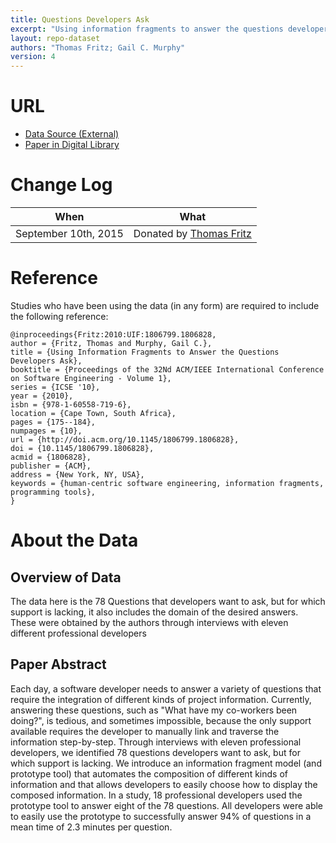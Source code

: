 ```yaml
---
title: Questions Developers Ask
excerpt: "Using information fragments to answer the questions developers ask"
layout: repo-dataset
authors: "Thomas Fritz; Gail C. Murphy"
version: 4
---
```


# URL

* [Data Source (External)](http://www.cs.ubc.ca/labs/spl/allQuestions.pdf)
* [Paper in Digital Library](http://dl.acm.org/citation.cfm?id=1806828)

# Change Log

When | What
---- | ----
 September 10th, 2015| Donated by [Thomas Fritz](mailto:fritzatifi.uzh.ch)

# Reference

Studies who have been using the data (in any form) are required to include the following reference:

```
@inproceedings{Fritz:2010:UIF:1806799.1806828,
author = {Fritz, Thomas and Murphy, Gail C.},
title = {Using Information Fragments to Answer the Questions Developers Ask},
booktitle = {Proceedings of the 32Nd ACM/IEEE International Conference on Software Engineering - Volume 1},
series = {ICSE '10},
year = {2010},
isbn = {978-1-60558-719-6},
location = {Cape Town, South Africa},
pages = {175--184},
numpages = {10},
url = {http://doi.acm.org/10.1145/1806799.1806828},
doi = {10.1145/1806799.1806828},
acmid = {1806828},
publisher = {ACM},
address = {New York, NY, USA},
keywords = {human-centric software engineering, information fragments, programming tools},
}
```

# About the Data

## Overview of Data

The data here is the 78 Questions that developers want to ask, but for which support is lacking, it also includes the domain of the desired answers. These were obtained by the authors through interviews with eleven different professional developers

## Paper Abstract

Each day, a software developer needs to answer a variety of questions that require the integration of different kinds of project information. Currently, answering these questions, such as "What have my co-workers been doing?", is tedious, and sometimes impossible, because the only support available requires the developer to manually link and traverse the information step-by-step. Through interviews with eleven professional developers, we identified 78 questions developers want to ask, but for which support is lacking. We introduce an information fragment model (and prototype tool) that automates the composition of different kinds of information and that allows developers to easily choose how to display the composed information. In a study, 18 professional developers used the prototype tool to answer eight of the 78 questions. All developers were able to easily use the prototype to successfully answer 94% of questions in a mean time of 2.3 minutes per question.
